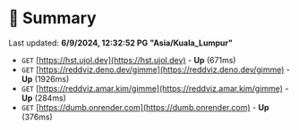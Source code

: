# 📖 Summary
Last updated: **6/9/2024, 12:32:52 PG "Asia/Kuala_Lumpur"**

- `GET` [https://hst.ujol.dev](https://hst.ujol.dev) - **Up** (671ms)
- `GET` [https://reddviz.deno.dev/gimme](https://reddviz.deno.dev/gimme) - **Up** (1926ms)
- `GET` [https://reddviz.amar.kim/gimme](https://reddviz.amar.kim/gimme) - **Up** (284ms)
- `GET` [https://dumb.onrender.com](https://dumb.onrender.com) - **Up** (376ms)
